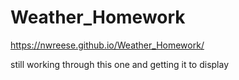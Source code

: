 # Weather_Homework

https://nwreese.github.io/Weather_Homework/

still working through this one and getting it to display
